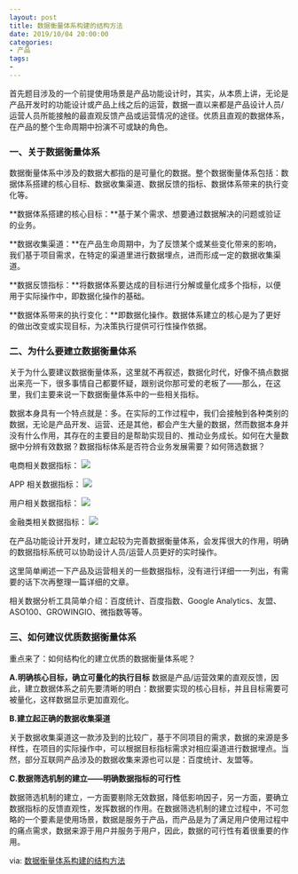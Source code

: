```yaml
---
layout: post
title: 数据衡量体系构建的结构方法
date: 2019/10/04 20:00:00
categories:
- 产品
tags:
-
---
```


首先题目涉及的一个前提使用场景是产品功能设计时，其实，从本质上讲，无论是产品开发时的功能设计或产品上线之后的运营，数据一直以来都是产品设计人员/运营人员所能接触的最直观反馈产品或运营情况的途径。优质且直观的数据体系，在产品的整个生命周期中扮演不可或缺的角色。

### 一、关于数据衡量体系

数据衡量体系中涉及的数据大都指的是可量化的数据。整个数据衡量体系包括：数据体系搭建的核心目标、数据收集渠道、数据反馈的指标、数据体系带来的执行变化等。

**数据体系搭建的核心目标：**基于某个需求、想要通过数据解决的问题或验证的业务。

**数据收集渠道：**在产品生命周期中，为了反馈某个或某些变化带来的影响，我们基于项目需求，在特定的渠道里进行数据埋点，进而形成一定的数据收集渠道。

**数据反馈指标：**将数据体系要达成的目标进行分解或量化成多个指标，以便用于实际操作中，即数据化操作的基础。

**数据体系带来的执行变化：**即数据化操作。数据体系建立的核心是为了更好的做出改变或实现目标，为决策执行提供可行性操作依据。

### 二、为什么要建立数据衡量体系

关于为什么要建议数据衡量体系，这里就不再叙述，数据化时代，好像不搞点数据出来亮一下，很多事情自己都要怀疑，跟别说你那可爱的老板了——那么，在这里，我们主要来说一下数据衡量体系中的一些相关指标。

数据本身具有一个特点就是：多。在实际的工作过程中，我们会接触到各种类别的数据，无论是产品开发、运营、还是其他，都会产生大量的数据，然而数据本身并没有什么作用，其存在的主要目的是帮助实现目的、推动业务成长。如何在大量数据中分辨有效数据？数据指标体系是否符合业务发展需要？如何筛选数据？

电商相关数据指标：
![](http://pics.naaln.com/blog/2019-10-06-5D466C73-3F6F-4906-8F92-CADD9B7E07CC.png-basicBlog)

APP 相关数据指标：
![](http://pics.naaln.com/blog/2019-10-06-5853834A-5B1A-434B-9090-28D5A3D860EB.png-basicBlog)

用户相关数据指标：
![](http://pics.naaln.com/blog/2019-10-06-EDDE4BD1-1B39-4902-B03A-1C2E76D3E7A0.png-basicBlog)

金融类相关数据指标：
![](http://pics.naaln.com/blog/2019-10-06-C782B09A-B978-4FCD-AF31-E35D3A128986.png-basicBlog)

在产品功能设计开发时，建立起较为完善数据衡量体系，会发挥很大的作用，明确的数据指标系统可以协助设计人员/运营人员更好的实时操作。

这里简单阐述一下产品及运营相关的一些数据指标，没有进行详细一一列出，有需要的话下次再整理一篇详细的文章。

相关数据分析工具简单介绍：百度统计、百度指数、Google Analytics、友盟、ASO100、GROWINGIO、微指数等等。

### 三、如何建议优质数据衡量体系

重点来了：如何结构化的建立优质的数据衡量体系呢？

**A.明确核心目标，确立可量化的执行目标**
数据是产品/运营效果的直观反馈，因此，建立数据体系之前先要清晰的明白：数据要实现的核心目标，并且目标需要可被量化，这样数据显示更加直观化。

**B.建立起正确的数据收集渠道**

关于数据收集渠道这一款涉及到的比较广，基于不同项目的需求，数据的来源是多样性，在项目的实际操作中，可以根据目标指标需求对相应渠道进行数据埋点。当然，部分互联网产品涉及的数据收集来源也可以是：百度统计、友盟等。

**C.数据筛选机制的建立——明确数据指标的可行性**

数据筛选机制的建立，一方面要剔除无效数据，降低影响因子，另一方面，要确立数据指标的反馈直观性，发挥数据的作用。在数据筛选机制的建立过程中，不可忽略的一个要素是使用场景，数据是服务于产品，而产品是为了满足用户使用过程中的痛点需求，数据来源于用户并服务于用户，因此，数据的可行性有着很重要的作用。

via: [数据衡量体系构建的结构方法]()
